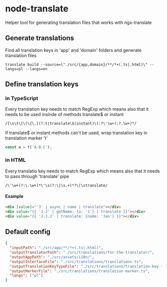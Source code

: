 # node-translate

Helper tool for generating translation files that works with ngx-translate

## Generate translations

Find all translation keys in 'app' and 'domain' folders and generate translation files

```console
translate build --source=\"./src/{app,domain}/**/*+(.ts|.html)\" --langs=pl --langs=en
```

## Define translation keys

### in TypeScript

Every translation key needs to match RegExp which means also that it needs to be used insinde of methods translate\$ or instant

```
/[\s\t\[\(\{\.](?:t|translate\$|instant)\(:?\'\w+(:?.\w+)*/
```

If translate\$ or instant methods can't be used, wrap translation key in translation marker 't'

```typescript
const a = t('A.B.C');
```

### in HTML

Every translatio key needs to match RegExp which means also that it needs to pass through 'translate' pipe

```
/\'\w+(?:\.\w+)*\'\s(?:\|\s.+)*?\|\stranslate/
```

#### Example

```html
<div [value]="'J' | async | name | translate"></div>
<div value="{{ 'J.J' | getName: {a: '1'} | translate }}"></div>
<div value="{{ 'J.J.J' | translate: {name: 'Jan'} }}"></div>
```

## Default config

```json
{
  "inputPath": "./src/app/**/*+(.ts|.html)",
  "outputTranslatorPath": "./src/translations/for-the-translator/",
  "outputAppPath": "./src/assets/i18n/",
  "outputInterfaceFile": "./src/translations/translations.ts",
  "outputTranslationKeyTypeFile": "./src/translations/translation-key.ts",
  "outputMarkerFile": "./src/translations/translation-marker.ts",
  "langs": ["pl"]
}
```
